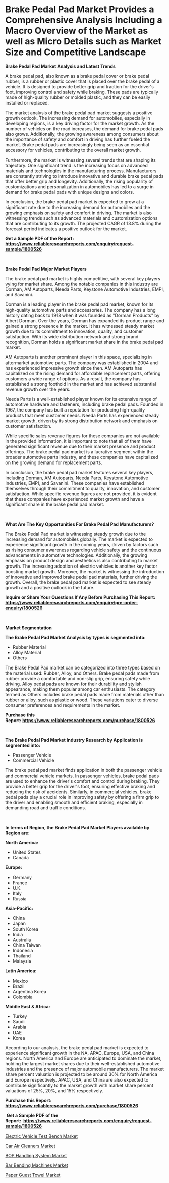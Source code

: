 <p><h1>Brake Pedal Pad Market Provides a Comprehensive Analysis Including a Macro Overview of the Market as well as Micro Details such as Market Size and Competitive Landscape</h1></p><p><strong>Brake Pedal Pad Market Analysis and Latest Trends</strong></p>
<p><p>A brake pedal pad, also known as a brake pedal cover or brake pedal rubber, is a rubber or plastic cover that is placed over the brake pedal of a vehicle. It is designed to provide better grip and traction for the driver's foot, improving control and safety while braking. These pads are typically made of high-quality rubber or molded plastic, and they can be easily installed or replaced.</p><p>The market analysis of the brake pedal pad market suggests a positive growth outlook. The increasing demand for automobiles, especially in developing regions, is a key driving factor for the market growth. As the number of vehicles on the road increases, the demand for brake pedal pads also grows. Additionally, the growing awareness among consumers about the importance of safety and comfort in driving has further fueled the market. Brake pedal pads are increasingly being seen as an essential accessory for vehicles, contributing to the overall market growth.</p><p>Furthermore, the market is witnessing several trends that are shaping its trajectory. One significant trend is the increasing focus on advanced materials and technologies in the manufacturing process. Manufacturers are constantly striving to introduce innovative and durable brake pedal pads that offer better grip and longevity. Additionally, the rising popularity of customizations and personalization in automobiles has led to a surge in demand for brake pedal pads with unique designs and colors.</p><p>In conclusion, the brake pedal pad market is expected to grow at a significant rate due to the increasing demand for automobiles and the growing emphasis on safety and comfort in driving. The market is also witnessing trends such as advanced materials and customization options that are contributing to its growth. The projected CAGR of 13.8% during the forecast period indicates a positive outlook for the market.</p></p>
<p><strong>Get a Sample PDF of the Report:&nbsp; <a href="https://www.reliableresearchreports.com/enquiry/request-sample/1800526">https://www.reliableresearchreports.com/enquiry/request-sample/1800526</a></strong></p>
<p>&nbsp;</p>
<p><strong>Brake Pedal Pad Major Market Players</strong></p>
<p><p>The brake pedal pad market is highly competitive, with several key players vying for market share. Among the notable companies in this industry are Dorman, AM Autoparts, Needa Parts, Keystone Automotive Industries, EMPI, and Savanini.</p><p>Dorman is a leading player in the brake pedal pad market, known for its high-quality automotive parts and accessories. The company has a long history dating back to 1918 when it was founded as "Dorman Products" by Albert Dorman. Over the years, Dorman has expanded its product range and gained a strong presence in the market. It has witnessed steady market growth due to its commitment to innovation, quality, and customer satisfaction. With its wide distribution network and strong brand recognition, Dorman holds a significant market share in the brake pedal pad market.</p><p>AM Autoparts is another prominent player in this space, specializing in aftermarket automotive parts. The company was established in 2004 and has experienced impressive growth since then. AM Autoparts has capitalized on the rising demand for affordable replacement parts, offering customers a wide range of options. As a result, the company has established a strong foothold in the market and has achieved substantial revenue growth over the years.</p><p>Needa Parts is a well-established player known for its extensive range of automotive hardware and fasteners, including brake pedal pads. Founded in 1967, the company has built a reputation for producing high-quality products that meet customer needs. Needa Parts has experienced steady market growth, driven by its strong distribution network and emphasis on customer satisfaction.</p><p>While specific sales revenue figures for these companies are not available in the provided information, it is important to note that all of them have generated significant revenue due to their market presence and product offerings. The brake pedal pad market is a lucrative segment within the broader automotive parts industry, and these companies have capitalized on the growing demand for replacement parts.</p><p>In conclusion, the brake pedal pad market features several key players, including Dorman, AM Autoparts, Needa Parts, Keystone Automotive Industries, EMPI, and Savanini. These companies have established themselves through their commitment to quality, innovation, and customer satisfaction. While specific revenue figures are not provided, it is evident that these companies have experienced market growth and have a significant share in the brake pedal pad market.</p></p>
<p>&nbsp;</p>
<p><strong>What Are The Key Opportunities For Brake Pedal Pad Manufacturers?</strong></p>
<p><p>The Brake Pedal Pad market is witnessing steady growth due to the increasing demand for automobiles globally. The market is expected to experience significant growth in the coming years, driven by factors such as rising consumer awareness regarding vehicle safety and the continuous advancements in automotive technologies. Additionally, the growing emphasis on product design and aesthetics is also contributing to market growth. The increasing adoption of electric vehicles is another key factor boosting market growth. Moreover, the market is witnessing the introduction of innovative and improved brake pedal pad materials, further driving the growth. Overall, the brake pedal pad market is expected to see steady growth and a positive outlook in the future.</p></p>
<p><strong>Inquire or Share Your Questions If Any Before Purchasing This Report: <a href="https://www.reliableresearchreports.com/enquiry/pre-order-enquiry/1800526">https://www.reliableresearchreports.com/enquiry/pre-order-enquiry/1800526</a></strong></p>
<p>&nbsp;</p>
<p><strong>Market Segmentation</strong></p>
<p><strong>The Brake Pedal Pad Market Analysis by types is segmented into:</strong></p>
<p><ul><li>Rubber Material</li><li>Alloy Material</li><li>Others</li></ul></p>
<p><p>The Brake Pedal Pad market can be categorized into three types based on the material used: Rubber, Alloy, and Others. Brake pedal pads made from rubber provide a comfortable and non-slip grip, ensuring safety while driving. Alloy pedal pads are known for their durability and stylish appearance, making them popular among car enthusiasts. The category termed as Others includes brake pedal pads made from materials other than rubber or alloy, such as plastic or wood. These variations cater to diverse consumer preferences and requirements in the market.</p></p>
<p><strong>Purchase this Report:&nbsp;<a href="https://www.reliableresearchreports.com/purchase/1800526">https://www.reliableresearchreports.com/purchase/1800526</a></strong></p>
<p>&nbsp;</p>
<p><strong>The Brake Pedal Pad Market Industry Research by Application is segmented into:</strong></p>
<p><ul><li>Passenger Vehicle</li><li>Commercial Vehicle</li></ul></p>
<p><p>The brake pedal pad market finds application in both the passenger vehicle and commercial vehicle markets. In passenger vehicles, brake pedal pads are used to enhance the driver's comfort and control during braking. They provide a better grip for the driver's foot, ensuring effective braking and reducing the risk of accidents. Similarly, in commercial vehicles, brake pedal pads play a crucial role in improving safety by offering a firm grip to the driver and enabling smooth and efficient braking, especially in demanding road and traffic conditions.</p></p>
<p>&nbsp;</p>
<p><strong>In terms of Region, the Brake Pedal Pad Market Players available by Region are:</strong></p>
<p>
    <p> <strong> North America: </strong>
        <ul>
            <li>United States</li>
            <li>Canada</li>
        </ul>
        </p> 
    <p> <strong> Europe: </strong>
        <ul>
            <li>Germany</li>
            <li>France</li>
            <li>U.K.</li>
            <li>Italy</li>
            <li>Russia</li>
        </ul>
        </p> 
    <p> <strong> Asia-Pacific: </strong>
        <ul>
            <li>China</li>
            <li>Japan</li>
            <li>South Korea</li>
            <li>India</li>
            <li>Australia</li>
            <li>China Taiwan</li>
            <li>Indonesia</li>
            <li>Thailand</li>
            <li>Malaysia</li>
        </ul>
        </p> 
    <p> <strong> Latin America: </strong>
        <ul>
            <li>Mexico</li>
            <li>Brazil</li>
            <li>Argentina Korea</li>
            <li>Colombia</li>
        </ul>
        </p> 
    <p> <strong> Middle East & Africa: </strong>
        <ul>
            <li>Turkey</li>
            <li>Saudi</li>
            <li>Arabia</li>
            <li>UAE</li>
            <li>Korea</li>
        </ul>
    </p>
    </p>
<p><p>According to our analysis, the brake pedal pad market is expected to experience significant growth in the NA, APAC, Europe, USA, and China regions. North America and Europe are anticipated to dominate the market, holding the largest market shares due to their well-established automotive industries and the presence of major automobile manufacturers. The market share percent valuation is projected to be around 30% for North America and Europe respectively. APAC, USA, and China are also expected to contribute significantly to the market growth with market share percent valuations of 25%, 20%, and 15% respectively.</p></p>
<p><strong>Purchase this Report: <a href="https://www.reliableresearchreports.com/purchase/1800526">https://www.reliableresearchreports.com/purchase/1800526</a></strong></p>
<p>&nbsp;<strong>Get a Sample PDF of the Report:&nbsp;&nbsp;<a href="https://www.reliableresearchreports.com/enquiry/request-sample/1800526">https://www.reliableresearchreports.com/enquiry/request-sample/1800526</a></strong></p>
<p><strong></strong></p>
<p><p><a href="https://github.com/scarol104/Market-Research-Report-List-1/blob/main/electric-vehicle-test-bench-market.md">Electric Vehicle Test Bench Market</a></p><p><a href="https://github.com/dzharov81/Market-Research-Report-List-1/blob/main/car-air-cleaners-market.md">Car Air Cleaners Market</a></p><p><a href="https://www.linkedin.com/pulse/bop-handling-system-market-size-share-amp-trends-analysis-fwrwe/">BOP Handling System Market</a></p><p><a href="https://www.linkedin.com/pulse/bar-bending-machines-market-insights-players-forecast-1ppse/">Bar Bending Machines Market</a></p><p><a href="https://medium.com/@taraktanay7654/paper-guest-towel-market-analysis-its-cagr-market-segmentation-and-global-industry-overview-535069ce0eae">Paper Guest Towel Market</a></p></p>